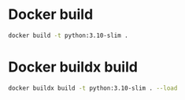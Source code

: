 # Docker build
```sh
docker build -t python:3.10-slim .
```

# Docker buildx build
```sh
docker buildx build -t python:3.10-slim . --load
```

